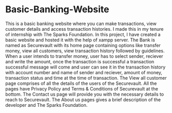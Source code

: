 # Basic-Banking-Website
This is a basic banking website where you can make transactions, view customer details and access transaction histories.
I made this in my tenure of internship with The Sparks Foundation. In this project, I have created a basic website and hosted it with the help of xampp server.
The Bank is named as Securevault with its home page containing options like transfer money, view all customers, view transaction history followed by guidelines.
When a user intends to transfer money, user has to select sender, reciever and write the amount, once the transaction is successful a transaction successful message will come and user can see it in the transaction history with account number and name of sender and reciever, amount of money, transaction status and time at the time of transaction.
The View all customer page comprises of all the details of the users of the Securevault.
All the pages have Privacy Policy and Terms & Conditions of Securevault at the bottom.
The Contact us page will provide you with the necessary details to reach to Securevault.
The About us pages gives a brief description of the developer and The Sparks Foundation.
